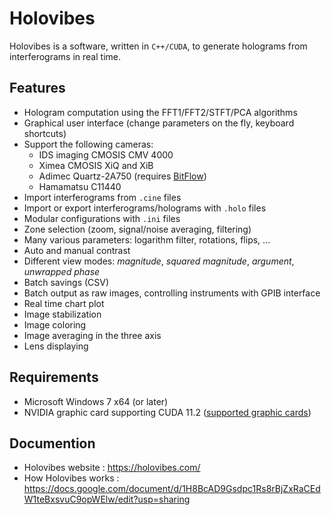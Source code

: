 # Holovibes

Holovibes is a software, written in `C++/CUDA`, to generate holograms from interferograms in real time.

## Features

- Hologram computation using the FFT1/FFT2/STFT/PCA algorithms
- Graphical user interface (change parameters on the fly, keyboard shortcuts)
- Support the following cameras:
    - IDS imaging CMOSIS CMV 4000
    - Ximea CMOSIS XiQ and XiB
    - Adimec Quartz-2A750 (requires [BitFlow](http://www.bitflow.com/downloads/bfsdk640.zip))
    - Hamamatsu C11440
- Import interferograms from `.cine` files
- Import or export interferograms/holograms with `.holo` files
- Modular configurations with `.ini` files
- Zone selection (zoom, signal/noise averaging, filtering)
- Many various parameters: logarithm filter, rotations, flips, ...
- Auto and manual contrast
- Different view modes: *magnitude*, *squared magnitude*, *argument*, *unwrapped phase*
- Batch savings (CSV)
- Batch output as raw images, controlling instruments with GPIB interface
- Real time chart plot
- Image stabilization
- Image coloring
- Image averaging in the three axis
- Lens displaying

## Requirements

- Microsoft Windows 7 x64 (or later)
- NVIDIA graphic card supporting CUDA 11.2 ([supported graphic cards](https://en.wikipedia.org/wiki/CUDA#GPUs_supported))

## Documention

- Holovibes website : https://holovibes.com/
- How Holovibes works : https://docs.google.com/document/d/1H8BcAD9Gsdpc1Rs8rBjZxRaCEdW1teBxsvuC9opWElw/edit?usp=sharing
